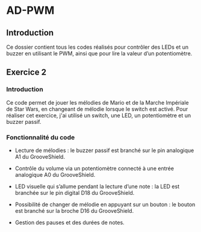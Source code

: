 # AD-PWM
## Introduction
Ce dossier contient tous les codes réalisés pour contrôler des LEDs et un buzzer en utilisant le PWM, ainsi que pour lire la valeur d’un potentiomètre.
## Exercice 2
### Introduction
Ce code permet de jouer les mélodies de Mario et de la Marche Impériale de Star Wars, en changeant de mélodie lorsque le switch est activé. Pour réaliser cet exercice, j'ai utilisé un switch, une LED, un potentiomètre et un buzzer passif.
### Fonctionnalité du code
- Lecture de mélodies : le buzzer passif est branché sur le pin analogique A1 du GrooveShield.

- Contrôle du volume via un potentiomètre connecté à une entrée analogique A0 du GrooveShield.

- LED visuelle qui s’allume pendant la lecture d’une note : la LED est branchée sur le pin digital D18 du GrooveShield.

- Possibilité de changer de mélodie en appuyant sur un bouton : le bouton est branché sur la broche D16 du GrooveShield.

- Gestion des pauses et des durées de notes.

